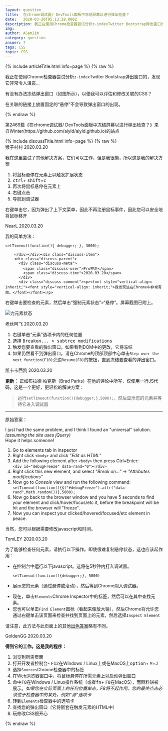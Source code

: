 ```yaml
---
layout: question
title:  在chrome调试器/ DevTools面板中冻结屏幕以进行弹出检查？
date:   2020-03-20T05:13:28.000Z
description: 我正在使用Chrome检查器尝试分析z-indexTwitter Bootstrap弹出窗口的，发现它非常令人沮丧...有没有办法冻结弹出窗口（如图所...
img: 
author: ASamJim
category: question
answer: 7
tags: CSS
topic: CSS
---
```

<div class="article-root">
  <div class="article">
    {% include articleTitle.html info=page %}
    {% raw %}
    <div class="article-content"><p><font style="vertical-align: inherit;"><font style="vertical-align: inherit;">我正在使用Chrome检查器尝试分析</font></font><code>z-index</code><font style="vertical-align: inherit;"><font style="vertical-align: inherit;">Twitter Bootstrap弹出窗口的，发现它非常令人沮丧...</font></font></p>

<p><font style="vertical-align: inherit;"><font style="vertical-align: inherit;">有没有办法冻结弹出窗口（如图所示），以便我可以评估和修改关联的CSS？</font></font></p>

<p><font style="vertical-align: inherit;"><font style="vertical-align: inherit;">在关联的链接上放置固定的“悬停”不会导致弹出窗口的出现。 </font></font></p></div>
    {% endraw %}
  </div>
  <p class="winter_mark">第2469篇《在chrome调试器/ DevTools面板中冻结屏幕以进行弹出检查？》来自Winter(https://github.com/aiyld/aiyld.github.io)的站点</p>
  <div class="discuss-wrapper">
    {% include discussTitle.html info=page %}
    {% raw %}
    <div class="discuss-list">
    <div class="discuss-item">
        <div class="discuss-parent">
          <div class="discuss-meta">
            <span class="discuss-user">猴子村村</span>
            <span class="discuss-time">2020.03.20</span>
          </div>
          <div class="discuss-comment"><p><font style="vertical-align: inherit;"><font style="vertical-align: inherit;">我在这里尝试了其他解决方案，它们可以工作，但是我很懒，所以这是我的解决方案</font></font></p>

<ol>
<li><font style="vertical-align: inherit;"><font style="vertical-align: inherit;">将鼠标悬停在元素上以触发扩展状态</font></font></li>
<li><kbd>ctrl</kbd><font style="vertical-align: inherit;"><font style="vertical-align: inherit;">+ </font></font><kbd>shift</kbd><font style="vertical-align: inherit;"><font style="vertical-align: inherit;">+</font></font><kbd>c</kbd></li>
<li><font style="vertical-align: inherit;"><font style="vertical-align: inherit;">再次将鼠标悬停在元素上</font></font></li>
<li><font style="vertical-align: inherit;"><font style="vertical-align: inherit;">右键点击</font></font></li>
<li><font style="vertical-align: inherit;"><font style="vertical-align: inherit;">导航到调试器</font></font></li>
</ol>

<p><font style="vertical-align: inherit;"><font style="vertical-align: inherit;">右键单击它，因为弹出了上下文菜单，因此不再注册鼠标事件，因此您可以安全地将鼠标移开</font></font></p></div>
        </div></div><div class="discuss-item">
        <div class="discuss-parent">
          <div class="discuss-meta">
            <span class="discuss-user">NearL</span>
            <span class="discuss-time">2020.03.20</span>
          </div>
          <div class="discuss-comment"><p><font style="vertical-align: inherit;"><font style="vertical-align: inherit;">我的简单方法：</font></font></p>

<pre><code>setTimeout(function(){ debugger; }, 3000);
</code></pre></div>
        </div></div><div class="discuss-item">
        <div class="discuss-parent">
          <div class="discuss-meta">
            <span class="discuss-user">Pro神奇</span>
            <span class="discuss-time">2020.03.20</span>
          </div>
          <div class="discuss-comment"><p><font style="vertical-align: inherit;"><font style="vertical-align: inherit;">我发现这在Chrome中非常有效。</font></font></p>

<p><font style="vertical-align: inherit;"><font style="vertical-align: inherit;">右键单击要检查的元素，然后单击“强制元素状态”&gt;“悬停”。</font><font style="vertical-align: inherit;">屏幕截图已附上。</font></font></p>

<p><img src="https://i.stack.imgur.com/1xqc4.png" alt="力元素状态"></p></div>
        </div></div><div class="discuss-item">
        <div class="discuss-parent">
          <div class="discuss-meta">
            <span class="discuss-user">老丝阿飞</span>
            <span class="discuss-time">2020.03.20</span>
          </div>
          <div class="discuss-comment"><ol>
<li><font style="vertical-align: inherit;"><font style="vertical-align: inherit;">右键单击“元素”选项卡内的任何位置</font></font></li>
<li><font style="vertical-align: inherit;"><font style="vertical-align: inherit;">选择 </font></font><kbd>Breakon... &gt;</kbd><kbd> subtree modifications</kbd></li>
<li><font style="vertical-align: inherit;"><font style="vertical-align: inherit;">触发您要查看的弹出窗口，如果看到DOM中的更改，它将冻结</font></font></li>
<li><font style="vertical-align: inherit;"><font style="vertical-align: inherit;">如果仍然看不到弹出窗口，请</font><font style="vertical-align: inherit;">在Chrome的顶部顶部中心</font><font style="vertical-align: inherit;">单击</font></font><code>Step over the next function(F10)</code><font style="vertical-align: inherit;"><font style="vertical-align: inherit;">旁边</font></font><code>Resume(F8)</code><font style="vertical-align: inherit;"><font style="vertical-align: inherit;">的</font><font style="vertical-align: inherit;">按钮</font><font style="vertical-align: inherit;">，直到冻结要查看的弹出窗口。</font></font></li>
</ol></div>
        </div></div><div class="discuss-item">
        <div class="discuss-parent">
          <div class="discuss-meta">
            <span class="discuss-user">凯卡卡西凯</span>
            <span class="discuss-time">2020.03.20</span>
          </div>
          <div class="discuss-comment"><p><strong><font style="vertical-align: inherit;"><font style="vertical-align: inherit;">更新：</font></font></strong><font style="vertical-align: inherit;"><font style="vertical-align: inherit;"> 
正如布拉德·帕克斯（Brad Parks）在他的评论中所写，仅使用一行JS代码，这是一个更好，更轻松的解决方案：</font></font></p>

<blockquote>
  <p><font style="vertical-align: inherit;"><font style="vertical-align: inherit;">运行</font></font><code>setTimeout(function(){debugger;},5000);</code><font style="vertical-align: inherit;"><font style="vertical-align: inherit;">，然后显示您的元素并等待它进入调试器</font></font></p>
</blockquote>

<hr>

<p><font style="vertical-align: inherit;"><font style="vertical-align: inherit;">原始答案：</font></font></p>

<p>I just had the same problem, and I think I found an "universal" solution. <em>(assuming the site uses jQuery)</em> <br>
Hope it helps someone!</p>

<ol>
<li>Go to elements tab in inspector</li>
<li>Right click <code>&lt;body&gt;</code> and click "<em>Edit as HTML</em>"</li>
<li>Add the following element after <code>&lt;body&gt;</code> then press Ctrl+Enter: <br><code>&lt;div id="debugFreeze" data-rand="0"&gt;&lt;/div&gt;</code></li>
<li>Right click this new element, and select <em>"Break on..." -&gt; "Attributes modifications"</em></li>
<li>Now go to <em>Console</em> view and run the following command: <br><code>setTimeout(function(){$("#debugFreeze").attr("data-rand",Math.random())},5000);</code></li>
<li>Now go back to the browser window and you have 5 seconds to find your element and click/hover/focus/etc it, before the breakpoint will be hit and the browser will "freeze".</li>
<li>Now you can inspect your clicked/hovered/focused/etc element in peace.</li>
</ol>

<p><font style="vertical-align: inherit;"><font style="vertical-align: inherit;">当然，您可以根据需要修改javascript和时间。</font></font></p></div>
        </div></div><div class="discuss-item">
        <div class="discuss-parent">
          <div class="discuss-meta">
            <span class="discuss-user">TomLEY</span>
            <span class="discuss-time">2020.03.20</span>
          </div>
          <div class="discuss-comment"><p><font style="vertical-align: inherit;"><font style="vertical-align: inherit;">为了能够检查任何元素，请执行以下操作。</font><font style="vertical-align: inherit;">即使很难复制悬停状态，这也应该起作用：</font></font></p>

<ul>
<li><p><font style="vertical-align: inherit;"><font style="vertical-align: inherit;">在控制台中运行以下javascript。</font><font style="vertical-align: inherit;">这将在5秒钟内打入调试器。</font></font></p>

<p><code>setTimeout(function(){debugger;}, 5000)</code></p></li>
<li><p><font style="vertical-align: inherit;"><font style="vertical-align: inherit;">展示您的元素（通过悬停或滚动），然后等到Chrome闯入调试器。 </font></font></p></li>
<li><font style="vertical-align: inherit;"><font style="vertical-align: inherit;">现在，单击</font></font><code>Elements</code><font style="vertical-align: inherit;"><font style="vertical-align: inherit;">Chrome Inspector中</font><font style="vertical-align: inherit;">的</font><font style="vertical-align: inherit;">标签，然后可以在其中查找元素。</font></font></li>
<li><font style="vertical-align: inherit;"><font style="vertical-align: inherit;">您也可以单击</font></font><code>Find Element</code><font style="vertical-align: inherit;"><font style="vertical-align: inherit;">图标（看起来像放大镜），然后Chrome将允许您通过右键单击该页面来检查并找到页面上的元素，然后选择</font></font><code>Inspect Element</code></li>
</ul>

<p><font style="vertical-align: inherit;"><font style="vertical-align: inherit;">请注意，此方法</font><font style="vertical-align: inherit;">与此页面上的</font><font style="vertical-align: inherit;">其他</font></font><a href="https://stackoverflow.com/a/23096743/26510"><font style="vertical-align: inherit;"><font style="vertical-align: inherit;">出色答案</font></font></a><font style="vertical-align: inherit;"><font style="vertical-align: inherit;">略有不同</font><font style="vertical-align: inherit;">。</font></font></p></div>
        </div></div><div class="discuss-item">
        <div class="discuss-parent">
          <div class="discuss-meta">
            <span class="discuss-user">GoldenGG</span>
            <span class="discuss-time">2020.03.20</span>
          </div>
          <div class="discuss-comment"><p><strong><font style="vertical-align: inherit;"><font style="vertical-align: inherit;">得到它的工作。</font><font style="vertical-align: inherit;">这是我的程序：</font></font></strong></p>

<ol>
<li><font style="vertical-align: inherit;"><font style="vertical-align: inherit;">浏览到所需页面</font></font></li>
<li><font style="vertical-align: inherit;"><font style="vertical-align: inherit;">打开开发者控制台- </font></font><kbd>F12</kbd><font style="vertical-align: inherit;"><font style="vertical-align: inherit;">在Windows / Linux上或</font><font style="vertical-align: inherit;">在MacOS上</font></font><kbd>option</kbd><font style="vertical-align: inherit;"><font style="vertical-align: inherit;">+ </font></font><kbd>⌘</kbd><font style="vertical-align: inherit;"><font style="vertical-align: inherit;">+</font></font><kbd>J</kbd><font style="vertical-align: inherit;"></font></li>
<li><font style="vertical-align: inherit;"><font style="vertical-align: inherit;">选择</font></font><code>Sources</code><font style="vertical-align: inherit;"><font style="vertical-align: inherit;">Chrome检查器中</font><font style="vertical-align: inherit;">的</font><font style="vertical-align: inherit;">标签</font></font></li>
<li><font style="vertical-align: inherit;"><font style="vertical-align: inherit;">在Web浏览器窗口中，将鼠标悬停在所需元素上以启动弹出窗口</font></font></li>
<li><font style="vertical-align: inherit;"><font style="vertical-align: inherit;">命中</font></font><kbd>F8</kbd><font style="vertical-align: inherit;"><font style="vertical-align: inherit;">在Windows / Linux操作系统（或者</font></font><kbd>fn</kbd><font style="vertical-align: inherit;"><font style="vertical-align: inherit;">+ </font></font><kbd>F8</kbd><font style="vertical-align: inherit;"><font style="vertical-align: inherit;">在MacOS），而酥料饼被展示。</font></font><em><font style="vertical-align: inherit;"><font style="vertical-align: inherit;">如果您在实际页面上的任何位置单击，F8将不起作用。</font><font style="vertical-align: inherit;">您的最终点击必须位于检查器中的某处，例如“源”选项卡</font></font></em></li>
<li><font style="vertical-align: inherit;"><font style="vertical-align: inherit;">转到</font></font><code>Elements</code><font style="vertical-align: inherit;"><font style="vertical-align: inherit;">检查器中</font><font style="vertical-align: inherit;">的</font><font style="vertical-align: inherit;">选项卡</font></font></li>
<li><font style="vertical-align: inherit;"><font style="vertical-align: inherit;">查找您的弹出窗口（它将嵌套在触发元素的HTML中）</font></font></li>
<li><font style="vertical-align: inherit;"><font style="vertical-align: inherit;">玩修改CSS很开心</font></font></li>
</ol></div>
        </div></div>
    </div>
    {% endraw %}
  </div>
<div>
